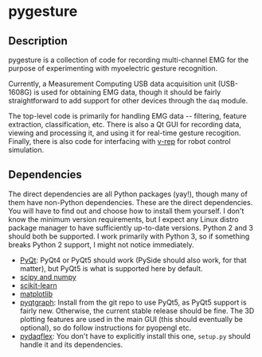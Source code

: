 # pygesture

## Description

pygesture is a collection of code for recording multi-channel EMG for the
purpose of experimenting with myoelectric gesture recognition.

Currently, a Measurement Computing USB data acquisition unit (USB-1608G) is
used for obtaining EMG data, though it should be fairly straightforward to add
support for other devices through the `daq` module.

The top-level code is primarily for handling EMG data -- filtering, feature
extraction, classification, etc. There is also a Qt GUI for recording data,
viewing and processing it, and using it for real-time gesture recogition.
Finally, there is also code for interfacing with
[v-rep](http://coppeliarobotics.com/) for robot control simulation.

## Dependencies

The direct dependencies are all Python packages (yay!), though many of them
have non-Python dependencies. These are the direct dependencies. You will have
to find out and choose how to install them yourself. I don't know the minimum
version requirements, but I expect any Linux distro package manager to have
sufficiently up-to-date versions. Python 2 and 3 should both be supported.
I work primarily with Python 3, so if something breaks Python 2 support,
I might not notice immediately.

- [PyQt](http://www.riverbankcomputing.com/software/pyqt/intro): PyQt4 or PyQt5
  should work (PySide should also work, for that matter), but PyQt5 is what is
  supported here by default.
- [scipy and numpy](http://www.scipy.org/)
- [scikit-learn](http://scikit-learn.org/stable/)
- [matplotlib](http://matplotlib.org/)
- [pyqtgraph](http://pyqtgraph.org/): Install from the git repo to use PyQt5,
  as PyQt5 support is fairly new. Otherwise, the current stable release should
  be fine. The 3D plotting features are used in the main GUI (this should
  eventually be optional), so do follow instructions for pyopengl etc.
- [pydaqflex](https://github.com/torfbolt/PyDAQFlex): You don't have to
  explicitly install this one, `setup.py` should handle it and its
  dependencies.
